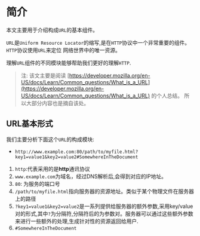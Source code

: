 # 简介

本文主要用于介绍构成`URL`的基本组件。

`URL`是`Uniform Resource Locator`的缩写,是在`HTTP`协议中一个非常重要的组件。`HTTP`协议使用`URL`来定位
网络世界中的唯一资源。

理解`URL`组件的不同模块能够帮助我们更好的理解`HTTP`.

> 注: 该文主要是阅读 [https://developer.mozilla.org/en-US/docs/Learn/Common_questions/What_is_a_URL](https://developer.mozilla.org/en-US/docs/Learn/Common_questions/What_is_a_URL) 的个人总结。
> 所以大部分内容也是摘自该处。

## URL基本形式

我们主要分析下面这个`URL`的构成模块:

* `http://www.example.com:80/path/to/myfile.html?key1=value1&key2=value2#SomewhereInTheDocument`

1. `http`:代表采用的是**http**通讯协议
2. `www.example.com`为域名，经过DNS解析后,会得到对应的IP地址。
3. `80`: 为服务的端口号
4. `/path/to/myfile.html`指向服务器的资源地址。类似于某个物理文件在服务器上的路径
5. `?key1=value1&key2=value2`是一系列提供给服务器的额外参数,采用key/value对的形式,其中`?`为分隔符,分隔符后的为参数对。服务器可以通过这些额外参数来进行一些额外的处理,生成针对性的资源返回给用户.
6. `#SomewhereInTheDocument`
